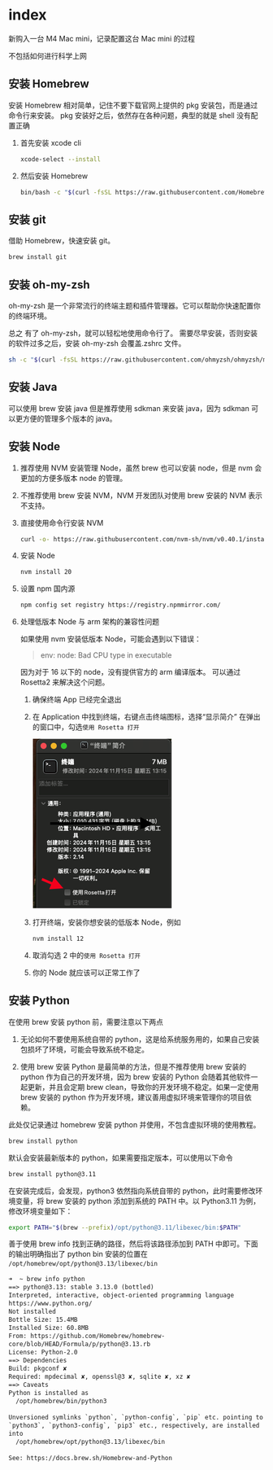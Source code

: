 # index

新购入一台 M4 Mac mini，记录配置这台 Mac mini 的过程

不包括如何进行科学上网

## 安装 Homebrew

安装 Homebrew 相对简单，记住不要下载官网上提供的 pkg 安装包，而是通过命令行来安装。
pkg 安装好之后，依然存在各种问题，典型的就是 shell 没有配置正确

1. 首先安装 xcode cli

   ```bash
   xcode-select --install
   ```

2. 然后安装 Homebrew

   ```bash
   bin/bash -c "$(curl -fsSL https://raw.githubusercontent.com/Homebrew/install/HEAD/install.sh)"
   ```

## 安装 git

借助 Homebrew，快速安装 git。

```bash
brew install git
```

## 安装 oh-my-zsh

oh-my-zsh 是一个非常流行的终端主题和插件管理器。它可以帮助你快速配置你的终端环境。

总之 有了 oh-my-zsh，就可以轻松地使用命令行了。
需要尽早安装，否则安装的软件过多之后，安装 oh-my-zsh 会覆盖.zshrc 文件。

```bash
sh -c "$(curl -fsSL https://raw.githubusercontent.com/ohmyzsh/ohmyzsh/master/tools/install.sh)"
```

## 安装 Java

可以使用 brew 安装 java
但是推荐使用 sdkman 来安装 java，因为 sdkman 可以更方便的管理多个版本的 java。

## 安装 Node

1. 推荐使用 NVM 安装管理 Node，虽然 brew 也可以安装 node，但是 nvm 会更加的方便多版本 node 的管理。
2. 不推荐使用 brew 安装 NVM，NVM 开发团队对使用 brew 安装的 NVM 表示不支持。
3. 直接使用命令行安装 NVM

   ```bash
   curl -o- https://raw.githubusercontent.com/nvm-sh/nvm/v0.40.1/install.sh | bash
   ```

4. 安装 Node

   ```bash
   nvm install 20
   ```

5. 设置 npm 国内源

   ```bash
   npm config set registry https://registry.npmmirror.com/
   ```

6. 处理低版本 Node 与 arm 架构的兼容性问题

   如果使用 nvm 安装低版本 Node，可能会遇到以下错误：

   > env: node: Bad CPU type in executable

   因为对于 16 以下的 node，没有提供官方的 arm 编译版本。
   可以通过 Rosetta2 来解决这个问题。

   1. 确保终端 App 已经完全退出

   2. 在 Application 中找到终端，右键点击终端图标，选择“显示简介”
      在弹出的窗口中，勾选`使用 Rosetta 打开`

      ![open with rosetta](/assets/misc/config-a-m-seris-mac-mini/open-with-rosetta.png)

   3. 打开终端，安装你想安装的低版本 Node，例如

      ```bash
      nvm install 12
      ```

   4. 取消勾选 2 中的`使用 Rosetta 打开`

   5. 你的 Node 就应该可以正常工作了

## 安装 Python

在使用 brew 安装 python 前，需要注意以下两点

1. 无论如何不要使用系统自带的 python，这是给系统服务用的，如果自己安装包损坏了环境，可能会导致系统不稳定。

2. 使用 brew 安装 Python 是最简单的方法，但是不推荐使用 brew 安装的 python 作为自己的开发环境，因为 brew 安装的 Python 会随着其他软件一起更新，并且会定期 brew clean，导致你的开发环境不稳定。如果一定使用 brew 安装的 python
   作为开发环境，建议善用虚拟环境来管理你的项目依赖。

此处仅记录通过 homebrew 安装 python 并使用，不包含虚拟环境的使用教程。

```bash
brew install python
```

默认会安装最新版本的 python，如果需要指定版本，可以使用以下命令

```bash
brew install python@3.11
```

在安装完成后，会发现，python3 依然指向系统自带的 python，此时需要修改环境变量，将 brew 安装的 python 添加到系统的 PATH 中。以 Python3.11 为例，修改环境变量如下：

```bash
export PATH="$(brew --prefix)/opt/python@3.11/libexec/bin:$PATH"
```

善于使用 brew info 找到正确的路径，然后将该路径添加到 PATH 中即可。下面的输出明确指出了 python bin 安装的位置在
`/opt/homebrew/opt/python@3.13/libexec/bin`

```text
➜  ~ brew info python
==> python@3.13: stable 3.13.0 (bottled)
Interpreted, interactive, object-oriented programming language
https://www.python.org/
Not installed
Bottle Size: 15.4MB
Installed Size: 60.8MB
From: https://github.com/Homebrew/homebrew-core/blob/HEAD/Formula/p/python@3.13.rb
License: Python-2.0
==> Dependencies
Build: pkgconf ✘
Required: mpdecimal ✘, openssl@3 ✘, sqlite ✘, xz ✘
==> Caveats
Python is installed as
  /opt/homebrew/bin/python3

Unversioned symlinks `python`, `python-config`, `pip` etc. pointing to
`python3`, `python3-config`, `pip3` etc., respectively, are installed into
  /opt/homebrew/opt/python@3.13/libexec/bin

See: https://docs.brew.sh/Homebrew-and-Python
```
